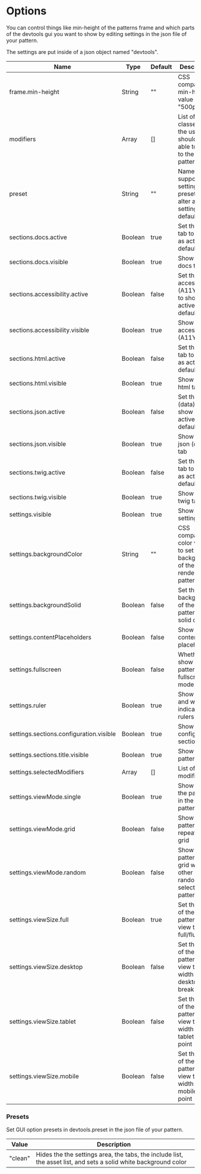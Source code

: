 # Options

You can control things like min-height of the patterns frame and which parts of the devtools gui you want to show by editing settings in the json file of your pattern.

The settings are put inside of a json object named "devtools".

| Name                                    | Type    | Default | Description                                                                 |
| --------------------------------------- | ------- | ------- | --------------------------------------------------------------------------- |
| frame.min-height                        | String  | ""      | CSS compatible min-height value (f.ex "500px")                              |
| modifiers                               | Array   | []      | List of css classes that the user should be able to add to the pattern      |
| preset                                  | String  | ""      | Name of a supported settings preset to alter a set of setting defaults      |
| sections.docs.active                    | Boolean | true    | Set the docs tab to show as active by default                               |
| sections.docs.visible                   | Boolean | true    | Show the docs tab                                                           |
| sections.accessibility.active           | Boolean | false   | Set the accessibility (A11Y) tab to show as active by default               |
| sections.accessibility.visible          | Boolean | true    | Show the accessibility (A11Y) tab                                           |
| sections.html.active                    | Boolean | false   | Set the html tab to show as active by default                               |
| sections.html.visible                   | Boolean | true    | Show the html tab                                                           |
| sections.json.active                    | Boolean | false   | Set the json (data) tab to show as active by default                        |
| sections.json.visible                   | Boolean | true    | Show the json (data) tab                                                    |
| sections.twig.active                    | Boolean | false   | Set the twig tab to show as active by default                               |
| sections.twig.visible                   | Boolean | true    | Show the twig tab                                                           |
| settings.visible                        | Boolean | true    | Show the settings area                                                      |
| settings.backgroundColor                | String  | ""      | CSS compatible color value to set to the background of the rendered pattern |
| settings.backgroundSolid                | Boolean | false   | Set the background of the pattern to a solid color                          |
| settings.contentPlaceholders            | Boolean | false   | Show content placeholders                                                   |
| settings.fullscreen                     | Boolean | false   | Whether to show the pattern in fullscreen mode                              |
| settings.ruler                          | Boolean | true    | Show height and width indicator rulers                                      |
| settings.sections.configuration.visible | Boolean | true    | Show the configutation section                                              |
| settings.sections.title.visible         | Boolean | true    | Show the patterns title                                                     |
| settings.selectedModifiers              | Array   | []      | List of active modifiers                                                    |
| settings.viewMode.single                | Boolean | true    | Show only the pattern in the pattern view                                   |
| settings.viewMode.grid                  | Boolean | false   | Show the pattern repeated in a grid                                         |
| settings.viewMode.random                | Boolean | false   | Show the pattern in a grid with other randomly selected patterns            |
| settings.viewSize.full                  | Boolean | true    | Set the width of the patterns view to full/fluid                            |
| settings.viewSize.desktop               | Boolean | false   | Set the width of the patterns view to the width of the desktop break point  |
| settings.viewSize.tablet                | Boolean | false   | Set the width of the patterns view to the width of the tablet break point   |
| settings.viewSize.mobile                | Boolean | false   | Set the width of the patterns view to the width of the mobile break point   |

### Presets

Set GUI option presets in devtools.preset in the json file of your pattern.

| Value   | Description                                                                                                      |
| ------- | ---------------------------------------------------------------------------------------------------------------- |
| "clean" | Hides the the settings area, the tabs, the include list, the asset list, and sets a solid white background color |
